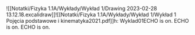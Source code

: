 ![[Notatki/Fizyka 1.1A/Wykłady/Wykład 1/Drawing 2023-02-28 13.12.18.excalidraw]]![[Notatki/Fizyka 1.1A/Wykłady/Wykład 1/Wykład 1 Pojęcia podstawowe i kinematyka2021.pdf]]h: Wyklad01ECHO is on.
ECHO is on.
ECHO is on.
